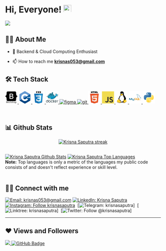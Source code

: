 # Hi, Everyone! <img src="https://media.giphy.com/media/hvRJCLFzcasrR4ia7z/giphy.gif" width="25px" height="25px">

<img src="https://raw.githubusercontent.com/Asmit2952/Asmit2952/master/src/header_.png?token=ATQS65TR7ETTG5RLJUDIDBLBN34HE">

## 🙋‍♂️ About Me

- 🌱 Backend & Cloud Computing Enthusiast

- 📫 How to reach me **krisnas053@gmail.com**

## 🛠 Tech Stack

<p align="left"> <a href="https://getbootstrap.com" target="_blank" rel="noreferrer"> <img src="https://raw.githubusercontent.com/devicons/devicon/master/icons/bootstrap/bootstrap-plain-wordmark.svg" alt="bootstrap" width="40" height="40"/> </a> <a href="https://www.w3schools.com/cpp/" target="_blank" rel="noreferrer"> <img src="https://raw.githubusercontent.com/devicons/devicon/master/icons/cplusplus/cplusplus-original.svg" alt="cplusplus" width="40" height="40"/> </a> <a href="https://www.w3schools.com/css/" target="_blank" rel="noreferrer"> <img src="https://raw.githubusercontent.com/devicons/devicon/master/icons/css3/css3-original-wordmark.svg" alt="css3" width="40" height="40"/> </a> <a href="https://www.docker.com/" target="_blank" rel="noreferrer"> <img src="https://raw.githubusercontent.com/devicons/devicon/master/icons/docker/docker-original-wordmark.svg" alt="docker" width="40" height="40"/> </a> <a href="https://www.figma.com/" target="_blank" rel="noreferrer"> <img src="https://www.vectorlogo.zone/logos/figma/figma-icon.svg" alt="figma" width="40" height="40"/> </a> <a href="https://git-scm.com/" target="_blank" rel="noreferrer"> <img src="https://www.vectorlogo.zone/logos/git-scm/git-scm-icon.svg" alt="git" width="40" height="40"/> </a> <a href="https://www.w3.org/html/" target="_blank" rel="noreferrer"> <img src="https://raw.githubusercontent.com/devicons/devicon/master/icons/html5/html5-original-wordmark.svg" alt="html5" width="40" height="40"/> </a> <a href="https://developer.mozilla.org/en-US/docs/Web/JavaScript" target="_blank" rel="noreferrer"> <img src="https://raw.githubusercontent.com/devicons/devicon/master/icons/javascript/javascript-original.svg" alt="javascript" width="40" height="40"/> </a> <a href="https://www.linux.org/" target="_blank" rel="noreferrer"> <img src="https://raw.githubusercontent.com/devicons/devicon/master/icons/linux/linux-original.svg" alt="linux" width="40" height="40"/> </a> <a href="https://www.mysql.com/" target="_blank" rel="noreferrer"> <img src="https://raw.githubusercontent.com/devicons/devicon/master/icons/mysql/mysql-original-wordmark.svg" alt="mysql" width="40" height="40"/> </a> <a href="https://www.python.org" target="_blank" rel="noreferrer"> <img src="https://raw.githubusercontent.com/devicons/devicon/master/icons/python/python-original.svg" alt="python" width="40" height="40"/> </a> </p>

<!-- [![React Badge](https://img.shields.io/badge/-React-61DBFB?style=for-the-badge&labelColor=black&logo=react&logoColor=61DBFB)](#)  [![Javascript Badge](https://img.shields.io/badge/-Javascript-F0DB4F?style=for-the-badge&labelColor=black&logo=javascript&logoColor=F0DB4F)](#) [![Typescript Badge](https://img.shields.io/badge/-Typescript-007acc?style=for-the-badge&labelColor=black&logo=typescript&logoColor=007acc)](#) [![Nodejs Badge](https://img.shields.io/badge/-Nodejs-3C873A?style=for-the-badge&labelColor=black&logo=node.js&logoColor=3C873A)](#) [![GraphQL Badge](https://img.shields.io/badge/-GraphQl-e535ab?style=for-the-badge&labelColor=black&logo=node.js&logoColor=e535ab)](#) -->
<br/>

## 📊 Github Stats

<p align="center">
    <a href="https://github.com/krisnasaputtra/github-readme-streak-stats">
        <img title="🔥 Get streak stats for your profile at git.io/streak-stats" alt="Krisna Saputra streak" src="https://github-readme-streak-stats.herokuapp.com/?user=krisnasaputtra&theme=black-ice&hide_border=true&stroke=0000&background=060A0CD0"/>
    </a>
</p>

  <br/>
    <a href="https://github.com/krisnasaputtra/github-readme-stats"><img alt="Krisna Saputra Github Stats" src="https://github-readme-stats.vercel.app/api?username=krisnasaputtra&show_icons=true&count_private=true&theme=react&hide_border=true&bg_color=0D1117" /></a>
  <a href="https://github.com/krisnasaputtra/github-readme-stats"><img alt="Krisna Saputra Top Languages" src="https://github-readme-stats.vercel.app/api/top-langs/?username=krisnasaputtra&langs_count=8&count_private=true&layout=compact&theme=react&hide_border=true&bg_color=0D1117" /></a>
  <br/>
  <b>Note:</b> Top languages is only a metric of the languages my public code consists of and doesn't reflect experience or skill level.

<br/>
<br/>

## 🤝🏻 Connect with me

[![Email: krisnas053@gmail.com](https://img.shields.io/badge/-krisnas053@gmail.com-D14836?style=flat&logo=Gmail&logoColor=white)](mailto:krisnas053@gmail.com)
[![LinkedIn:  Krisna Saputra](https://img.shields.io/badge/-LinkedIn-blue?style=flat&logo=Linkedin&logoColor=white&link=https://www.linkedin.com/in/krisna-saputra-198930222)](https://www.linkedin.com/in/krisna-saputra-198930222)&nbsp;
[![Instagram: Follow krisnasaputra](https://img.shields.io/badge/-Instagram-E4405F?style=flat&logo=Instagram&logoColor=white)](https://instagram.com/krisnasaput.ra)&nbsp;
[![Telegram: krisnasaputra](https://img.shields.io/badge/-Telegram-grey?style=flat&logo=Telegram&logoColor=white)]&nbsp;
[![Linktree: krisnasaputra](https://img.shields.io/badge/-Linktree-%2300d15b?style=flat&logo=Linktree&logoColor=white)]&nbsp;
[![Twitter: Follow @krisnasaputra](https://img.shields.io/twitter/follow/krisnasaputra?style=social)]

---

## ❤ Views and Followers

<a href="https://github.com/Meghna-DAS/github-profile-views-counter">
    <img src="https://komarev.com/ghpvc/?username=krisnasaputtra">
</a>
<a href="https://github.com/krisnasaputtra?tab=followers"><img src="https://img.shields.io/github/followers/krisnasaputtra?label=Followers&style=social" alt="GitHub Badge"></a>
